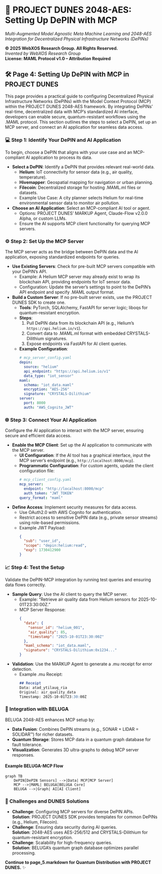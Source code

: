 # 🐪 PROJECT DUNES 2048-AES: Setting Up DePIN with MCP

*Multi-Augmented Model Agnostic Meta Machine Learning and 2048-AES Integration for Decentralized Physical Infrastructure Networks (DePINs)*

**© 2025 WebXOS Research Group. All Rights Reserved.**  
*Invented by WebXOS Research Group*  
**License: MAML Protocol v1.0 – Attribution Required**

## 🛠️ Page 4: Setting Up DePIN with MCP in PROJECT DUNES

This page provides a practical guide to configuring Decentralized Physical Infrastructure Networks (DePINs) with the Model Context Protocol (MCP) within the PROJECT DUNES 2048-AES framework. By integrating DePINs’ real-time, decentralized data with MCP’s standardized AI interface, developers can enable secure, quantum-resistant workflows using the .MAML protocol. This section outlines the steps to select a DePIN, set up an MCP server, and connect an AI application for seamless data access.

### 💻 Step 1: Identify Your DePIN and AI Application
To begin, choose a DePIN that aligns with your use case and an MCP-compliant AI application to process its data.

- **Select a DePIN**: Identify a DePIN that provides relevant real-world data.  
  - **Helium**: IoT connectivity for sensor data (e.g., air quality, temperature).  
  - **Hivemapper**: Geospatial mapping for navigation or urban planning.  
  - **Filecoin**: Decentralized storage for hosting .MAML.ml files or datasets.  
  - Example Use Case: A city planner selects Helium for real-time environmental sensor data to monitor air pollution.
- **Choose an AI Application**: Select an MCP-compliant AI tool or agent.  
  - Options: PROJECT DUNES’ MARKUP Agent, Claude-Flow v2.0.0 Alpha, or custom LLMs.  
  - Ensure the AI supports MCP client functionality for querying MCP servers.

### ⚙️ Step 2: Set Up the MCP Server
The MCP server acts as the bridge between DePIN data and the AI application, exposing standardized endpoints for queries.

- **Use Existing Servers**: Check for pre-built MCP servers compatible with your DePIN’s API.  
  - Example: A Helium MCP server may already exist to wrap its blockchain API, providing endpoints for IoT sensor data.
  - Configuration: Update the server’s settings to point to the DePIN’s API endpoint and specify .MAML output format.
- **Build a Custom Server**: If no pre-built server exists, use the PROJECT DUNES SDK to create one.  
  - **Tools**: PyTorch, SQLAlchemy, FastAPI for server logic; liboqs for quantum-resistant encryption.  
  - **Steps**:  
    1. Pull DePIN data from its blockchain API (e.g., Helium’s `https://api.helium.io/v1`).  
    2. Convert data to .MAML.ml format with embedded CRYSTALS-Dilithium signatures.  
    3. Expose endpoints via FastAPI for AI client queries.  
  - **Example Configuration**:
    ```yaml
    # mcp_server_config.yaml
    depin:
      source: "helium"
      api_endpoint: "https://api.helium.io/v1"
      data_type: "iot_sensor"
    maml:
      schema: "iot_data.maml"
      encryption: "AES-256"
      signature: "CRYSTALS-Dilithium"
    server:
      port: 8000
      auth: "AWS_Cognito_JWT"
    ```

### 🌐 Step 3: Connect Your AI Application
Configure the AI application to interact with the MCP server, ensuring secure and efficient data access.

- **Enable the MCP Client**: Set up the AI application to communicate with the MCP server.  
  - **UI Configuration**: If the AI tool has a graphical interface, input the MCP server’s endpoint (e.g., `http://localhost:8000/mcp`).  
  - **Programmatic Configuration**: For custom agents, update the client configuration file:
    ```yaml
    # mcp_client_config.yaml
    mcp_server:
      endpoint: "http://localhost:8000/mcp"
      auth_token: "JWT_TOKEN"
    query_format: "maml"
    ```
- **Define Access**: Implement security measures for data access.  
  - Use OAuth2.0 with AWS Cognito for authentication.  
  - Restrict access to sensitive DePIN data (e.g., private sensor streams) using role-based permissions.  
  - Example JWT Payload:
    ```json
    {
      "sub": "user_id",
      "scope": "depin:helium:read",
      "exp": 1730412900
    }
    ```

### 📈 Step 4: Test the Setup
Validate the DePIN-MCP integration by running test queries and ensuring data flows correctly.

- **Sample Query**: Use the AI client to query the MCP server.  
  - Example: “Retrieve air quality data from Helium sensors for 2025-10-01T23:30:00Z.”  
  - MCP Server Response:
    ```json
    {
      "data": {
        "sensor_id": "helium_001",
        "air_quality": 85,
        "timestamp": "2025-10-01T23:30:00Z"
      },
      "maml_schema": "iot_data.maml",
      "signature": "CRYSTALS-Dilithium:0x1234..."
    }
    ```
- **Validation**: Use the MARKUP Agent to generate a .mu receipt for error detection.  
  - Example .mu Receipt:
    ```markdown
    ## Receipt
    Data: atad_ytilauq_ria
    Original: air_quality_data
    Timestamp: 2025-10-01T23:30:00Z
    ```

### 🧠 Integration with BELUGA
BELUGA 2048-AES enhances MCP setup by:
- **Data Fusion**: Combines DePIN streams (e.g., SONAR + LIDAR = SOLIDAR™) for richer datasets.  
- **Quantum Storage**: Stores MCP data in a quantum graph database for fault tolerance.  
- **Visualization**: Generates 3D ultra-graphs to debug MCP server responses.

#### Example BELUGA-MCP Flow
```mermaid
graph TB
    DePIN[DePIN Sensors] -->|Data| MCP[MCP Server]
    MCP -->|MAML| BELUGA[BELUGA Core]
    BELUGA -->|Graph| AI[AI Client]
```

### 🚀 Challenges and DUNES Solutions
- **Challenge**: Configuring MCP servers for diverse DePIN APIs.  
  **Solution**: PROJECT DUNES SDK provides templates for common DePINs (e.g., Helium, Filecoin).  
- **Challenge**: Ensuring data security during AI queries.  
  **Solution**: 2048-AES uses AES-256/512 and CRYSTALS-Dilithium for quantum-resistant encryption.  
- **Challenge**: Scalability for high-frequency queries.  
  **Solution**: BELUGA’s quantum graph database optimizes parallel processing.

**Continue to page_5.markdown for Quantum Distribution with PROJECT DUNES.** ✨